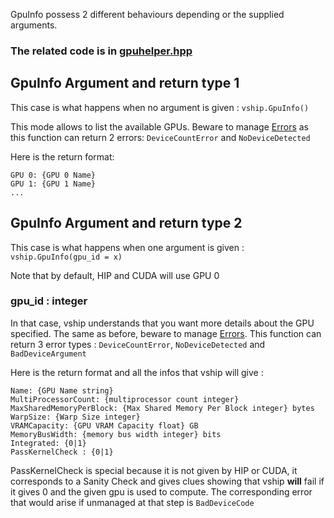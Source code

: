 GpuInfo possess 2 different behaviours depending or the supplied arguments.

### The related code is in [gpuhelper.hpp](../src/util/gpuhelper.hpp)

## GpuInfo Argument and return type 1

This case is what happens when no argument is given : `vship.GpuInfo()`

This mode allows to list the available GPUs. Beware to manage [Errors](Vship-Error-Managment.md) as this function can return 2 errors: `DeviceCountError` and `NoDeviceDetected`

Here is the return format:

```
GPU 0: {GPU 0 Name}
GPU 1: {GPU 1 Name}
...

```

## GpuInfo Argument and return type 2

This case is what happens when one argument is given : `vship.GpuInfo(gpu_id = x)`

Note that by default, HIP and CUDA will use GPU 0

### gpu_id : integer

In that case, vship understands that you want more details about the GPU specified. The same as before, beware to manage [Errors](https://codeberg.org/Line-fr/Vship/wiki/Vship-Error-Managment). This function can return 3 error types : `DeviceCountError`, `NoDeviceDetected` and `BadDeviceArgument`

Here is the return format and all the infos that vship will give : 

```
Name: {GPU Name string}
MultiProcessorCount: {multiprocessor count integer}
MaxSharedMemoryPerBlock: {Max Shared Memory Per Block integer} bytes
WarpSize: {Warp Size integer}
VRAMCapacity: {GPU VRAM Capacity float} GB
MemoryBusWidth: {memory bus width integer} bits
Integrated: {0|1}
PassKernelCheck : {0|1}
```
PassKernelCheck is special because it is not given by HIP or CUDA, it corresponds to a Sanity Check and gives clues showing that vship **will** fail if it gives 0 and the given gpu is used to compute. The corresponding error that would arise if unmanaged at that step is `BadDeviceCode`